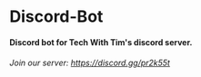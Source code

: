 # Discord-Bot
#### Discord bot for Tech With Tim's discord server.
###### Join our server: https://discord.gg/pr2k55t 
